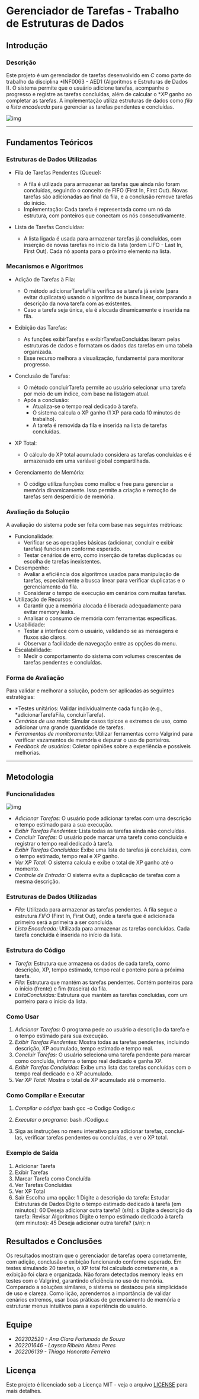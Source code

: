 # Gerenciador de Tarefas - Trabalho de Estruturas de Dados

## Introdução

### Descrição

Este projeto é um gerenciador de tarefas desenvolvido em *C* como parte do trabalho da disciplina *INF0063 - AED1 (Algoritmos e Estruturas de Dados I). O sistema permite que o usuário adicione tarefas, acompanhe o progresso e registre as tarefas concluídas, além de calcular o **XP* ganho ao completar as tarefas. A implementação utiliza estruturas de dados como *fila* e *lista encadeada* para gerenciar as tarefas pendentes e concluídas.

![img](https://amhandmade.pt/cdn/shop/files/IMG_5474.jpg?v=1695566664&width=1445)

---

## Fundamentos Teóricos

### Estruturas de Dados Utilizadas

   - Fila de Tarefas Pendentes (Queue):
      * A fila é utilizada para armazenar as tarefas que ainda não foram concluídas, seguindo o conceito de FIFO (First In, First Out). Novas tarefas são adicionadas ao final da fila, e a conclusão remove tarefas do início.
      * Implementação: Cada tarefa é representada como um nó da estrutura, com ponteiros que conectam os nós consecutivamente.

   - Lista de Tarefas Concluídas:
      * A lista ligada é usada para armazenar tarefas já concluídas, com inserção de novas tarefas no início da lista (ordem LIFO - Last In, First Out). Cada nó aponta para o próximo elemento na lista.

### Mecanismos e Algoritmos

   - Adição de Tarefas à Fila:
      * O método adicionarTarefaFila verifica se a tarefa já existe (para evitar duplicatas) usando o algoritmo de busca linear, comparando a descrição da nova tarefa com as existentes.
      * Caso a tarefa seja única, ela é alocada dinamicamente e inserida na fila.

   - Exibição das Tarefas:
      * As funções exibirTarefas e exibirTarefasConcluidas iteram pelas estruturas de dados e formatam os dados das tarefas em uma tabela organizada.
      * Esse recurso melhora a visualização, fundamental para monitorar progresso.

   - Conclusão de Tarefas:
      * O método concluirTarefa permite ao usuário selecionar uma tarefa por meio de um índice, com base na listagem atual.
      * Após a conclusão:
         * Atualiza-se o tempo real dedicado à tarefa.
         * O sistema calcula o XP ganho (1 XP para cada 10 minutos de trabalho).
         * A tarefa é removida da fila e inserida na lista de tarefas concluídas.

   - XP Total:
      * O cálculo do XP total acumulado considera as tarefas concluídas e é armazenado em uma variável global compartilhada.

   - Gerenciamento de Memória:
      * O código utiliza funções como malloc e free para gerenciar a memória dinamicamente. Isso permite a criação e remoção de tarefas sem desperdício de memória.

### Avaliação da Solução
A avaliação do sistema pode ser feita com base nas seguintes métricas:
   - Funcionalidade:
      * Verificar se as operações básicas (adicionar, concluir e exibir tarefas) funcionam conforme esperado.
      * Testar cenários de erro, como inserção de tarefas duplicadas ou escolha de tarefas inexistentes.
   - Desempenho:
      * Avaliar a eficiência dos algoritmos usados para manipulação de tarefas, especialmente a busca linear para verificar duplicatas e o gerenciamento da fila.
      * Considerar o tempo de execução em cenários com muitas tarefas.
   - Utilização de Recursos:
      * Garantir que a memória alocada é liberada adequadamente para evitar memory leaks.
      * Analisar o consumo de memória com ferramentas específicas.
   - Usabilidade:
      * Testar a interface com o usuário, validando se as mensagens e fluxos são claros.
      * Observar a facilidade de navegação entre as opções do menu.
   - Escalabilidade:
      * Medir o comportamento do sistema com volumes crescentes de tarefas pendentes e concluídas.

### Forma de Avaliação
Para validar e melhorar a solução, podem ser aplicadas as seguintes estratégias:
   - *Testes unitários: Validar individualmente cada função (e.g., *adicionarTarefaFila, concluirTarefa).
   - *Cenários de uso reais*: Simular casos típicos e extremos de uso, como adicionar uma grande quantidade de tarefas.
   - *Ferramentas de monitoramento*: Utilizar ferramentas como Valgrind para verificar vazamentos de memória e depurar o uso de ponteiros.
   - *Feedback de usuários*: Coletar opiniões sobre a experiência e possíveis melhorias.

---

## Metodologia

### Funcionalidades

![img](https://midias.siteware.com.br/wp-content/uploads/2019/05/25081155/dicas-gestao-projetos.jpg)


- *Adicionar Tarefas:* O usuário pode adicionar tarefas com uma descrição e tempo estimado para a sua execução.
- *Exibir Tarefas Pendentes:* Lista todas as tarefas ainda não concluídas.
- *Concluir Tarefas:* O usuário pode marcar uma tarefa como concluída e registrar o tempo real dedicado à tarefa.
- *Exibir Tarefas Concluídas:* Exibe uma lista de tarefas já concluídas, com o tempo estimado, tempo real e XP ganho.
- *Ver XP Total:* O sistema calcula e exibe o total de XP ganho até o momento.
- *Controle de Entrada:* O sistema evita a duplicação de tarefas com a mesma descrição.

### Estruturas de Dados Utilizadas

- *Fila:* Utilizada para armazenar as tarefas pendentes. A fila segue a estrutura *FIFO* (First In, First Out), onde a tarefa que é adicionada primeiro será a primeira a ser concluída.
- *Lista Encadeada:* Utilizada para armazenar as tarefas concluídas. Cada tarefa concluída é inserida no início da lista.

### Estrutura do Código

- *Tarefa:* Estrutura que armazena os dados de cada tarefa, como descrição, XP, tempo estimado, tempo real e ponteiro para a próxima tarefa.
- *Fila:* Estrutura que mantém as tarefas pendentes. Contém ponteiros para o início (frente) e fim (traseira) da fila.
- *ListaConcluidas:* Estrutura que mantém as tarefas concluídas, com um ponteiro para o início da lista.

### Como Usar

1. *Adicionar Tarefas:* O programa pede ao usuário a descrição da tarefa e o tempo estimado para sua execução.
2. *Exibir Tarefas Pendentes:* Mostra todas as tarefas pendentes, incluindo descrição, XP acumulado, tempo estimado e tempo real.
3. *Concluir Tarefas:* O usuário seleciona uma tarefa pendente para marcar como concluída, informa o tempo real dedicado e ganha XP.
4. *Exibir Tarefas Concluídas:* Exibe uma lista das tarefas concluídas com o tempo real dedicado e o XP acumulado.
5. *Ver XP Total:* Mostra o total de XP acumulado até o momento.

### Como Compilar e Executar

1. *Compilar o código:*
   bash
   gcc -o Codigo Codigo.c
   

2. *Executar o programa:*
   bash
   ./Codigo.c
   

3. Siga as instruções no menu interativo para adicionar tarefas, concluí-las, verificar tarefas pendentes ou concluídas, e ver o XP total.

### Exemplo de Saída


1. Adicionar Tarefa
2. Exibir Tarefas
3. Marcar Tarefa como Concluída
4. Ver Tarefas Concluídas
5. Ver XP Total
6. Sair
Escolha uma opção: 1
Digite a descrição da tarefa: Estudar Estruturas de Dados
Digite o tempo estimado dedicado à tarefa (em minutos): 60
Deseja adicionar outra tarefa? (s/n): s
Digite a descrição da tarefa: Revisar Algoritmos
Digite o tempo estimado dedicado à tarefa (em minutos): 45
Deseja adicionar outra tarefa? (s/n): n


## Resultados e Conclusões

Os resultados mostram que o gerenciador de tarefas opera corretamente, com adição, conclusão e exibição funcionando conforme esperado. Em testes simulando 20 tarefas, o XP total foi calculado corretamente, e a exibição foi clara e organizada. Não foram detectados memory leaks em testes com o Valgrind, garantindo eficiência no uso de memória. Comparado a soluções similares, o sistema se destacou pela simplicidade de uso e clareza. Como lição, aprendemos a importância de validar cenários extremos, usar boas práticas de gerenciamento de memória e estruturar menus intuitivos para a experiência do usuário.

## Equipe

- *202302520 - Ana Clara Fortunado de Souza*
- *202201646 - Layssa Ribeiro Abreu Peres*
- *202206139 - Thiago Honorato Ferreira*

## Licença

Este projeto é licenciado sob a Licença MIT - veja o arquivo [LICENSE](LICENSE) para mais detalhes.
